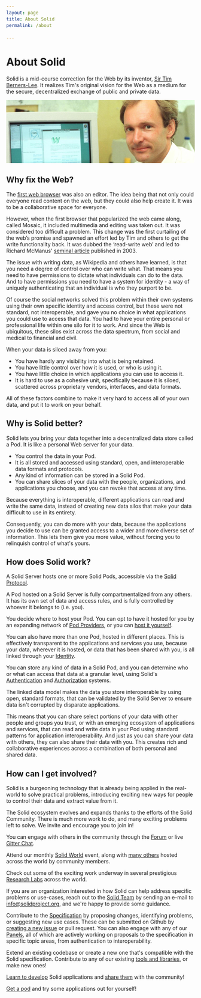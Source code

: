 ```yaml
---
layout: page
title: About Solid
permalink: /about

---
```


# About Solid

Solid is a mid-course correction for the Web by its inventor, 
[Sir Tim Berners-Lee](/team). It realizes Tim's original vision for the 
Web as a medium for the secure, decentralized exchange of public 
and private data.

<img src="/assets/img/timbl-cern.jpg"/>

## Why fix the Web?

The [first web browser](https://worldwideweb.cern.ch/) was also an editor. 
The idea being that not only could everyone read content on the web, but 
they could also help create it. It was 
to be a collaborative space for everyone.

However, when the first browser that popularized the web came along, called 
Mosaic, it included multimedia and editing was taken out. It was considered 
too difficult a problem. This change was the first curtailing of the web’s 
promise and spawned an effort led by Tim and others to get the write 
functionality back. It was dubbed the ‘read-write web’ and led to Richard 
McManus' 
[seminal article](https://web.archive.org/web/20181214015324/http://readwrite.com/2003/04/19/the_readwrite_w) 
published in 2003.

The issue with writing data, as Wikipedia and others have learned, is that you 
need a degree of control over who can write what. That means you need to have 
permissions to dictate what individuals can do to the data. And to have 
permissions you need to have a system for identity - a way of uniquely 
authenticating that an individual is who they purport to be.

Of course the social networks solved this problem within their own systems 
using their own specific identity and access control, but these were not 
standard, not interoperable, and gave you no choice in what applications you
could use to access that data. You had to have your entire personal
or professional life within one silo for it to work. And since the Web
is ubiquitous, these silos exist across the data spectrum, from social
and medical to financial and civil. 

When your data is siloed away from you:

* You have hardly any visibility into what is being retained.
* You have little control over how it is used, or who is using it. 
* You have little choice in which applications you can use to access it.
* It is hard to use as a cohesive unit, specifically because it is siloed,
scattered across proprietary vendors, interfaces, and data formats.

All of these factors combine to make it very hard to access all of your
own data, and put it to work on your behalf.

## Why is Solid better?

Solid lets you bring your data together into a decentralized data 
store called a Pod. It is like a personal Web server for your data.

* You control the data in your Pod. 
* It is all stored
and accessed using standard, open, and interoperable data formats and protocols.
* Any kind of information can be stored
in a Solid Pod. 
* You can share slices of your data with the people, organizations, 
and applications you choose, and you can revoke that access at any time.

Because everything is interoperable, different applications can
read and write the same data, instead of creating new data silos that make 
your data difficult to use in its entirety.

Consequently, you can do more with your data, because the applications 
you decide to use can be granted access to a wider and more diverse 
set of information. This lets them give you more value, without 
forcing you to relinquish control of what's yours.

## How does Solid work?

A Solid Server hosts one or more Solid Pods, accessible via the
[Solid Protocol](https://solid.github.io/specification/#protocol).

A Pod hosted on a Solid Server is fully compartmentalized from 
any others. It has its own set of data and access rules, and is
fully controlled by whoever it belongs to (i.e. you).

You decide where to host your Pod. You can opt to have it hosted for
you by an expanding network of 
[Pod Providers](/users/get-a-pod), or you can 
[host it yourself](/self-hosting/).

You can also have more than one Pod, hosted in different places. This is 
effectively transparent to the applications and services you use, because
your data, wherever it is hosted, or data that has been shared with you, 
is all linked through your 
[Identity](https://solid.github.io/specification/#identity).

You can store any kind of data in a Solid Pod, and you can
determine who or what can access that data at a granular level,
using Solid's 
[Authentication](https://solid.github.io/specification/#authentication) and 
[Authorization](https://solid.github.io/specification/#authorization) systems.

The linked data model makes the data you store 
interoperable by using open, standard formats, that can be validated by 
the Solid Server to ensure data isn't corrupted by disparate applications.

This means that you can share select portions of your data with other 
people and groups you trust, or with an emerging ecosystem of 
applications and services, that can read and write data in your Pod using
standard patterns for application interoperability. And just as you
can share your data with others, they can also share their data with you. 
This creates rich and collaborative experiences across a combination of
both personal and shared data.


## How can I get involved?

Solid is a burgeoning technology that is already being applied in the
real-world to solve practical problems, introducing exciting 
new ways for people to control their data and extract value from it.

The Solid ecosystem evolves and
expands thanks to the efforts of the Solid Community. There is
much more work to do, and many exciting problems left to solve. We invite
and encourage you to join in!

You can engage with others in the community through the 
[Forum](https://forum.solidproject.org) or 
live [Gitter Chat](https://gitter.im/solid/chat). 

Attend our monthly
[Solid World](/events) event, along with [many others](/events) hosted across
the world by community members.

Check out some of the exciting work underway in several prestigious 
[Research Labs](/labs) across the world.

If you are an organization interested in how Solid can help address
specific problems or use-cases, reach out to the [Solid Team](/team) by
sending an e-mail to [info@solidproject.org](mailto:info@solidproject.org),
and we're happy to provide some guidance.

Contribute to the [Specification](/specification) by proposing 
changes, identifying problems, or suggesting new use cases. These can be
submitted on Github by
[creating a new issue](https://github.com/solid/specification/issues/new) or 
pull request. You can also engage
with any of our [Panels](/specification), all of which are actively working 
on proposals to the specification in specific topic areas, from 
authentication to interoperability.

Extend an existing codebase or create a new one that's compatible with
the Solid specification. Contribute to any of our existing 
[tools and libraries](/developers/tools), or make new ones!

[Learn to develop](/developers) Solid applications and [share them](/apps) 
with the community! 

[Get a pod](/users/get-a-pod) and try some applications
out for yourself!
